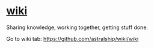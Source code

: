 # [wiki](https://github.com/astralship/wiki/wiki)
Sharing knowledge, working together, getting stuff done.

Go to wiki tab: https://github.com/astralship/wiki/wiki
